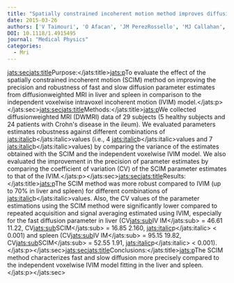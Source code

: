 ```yaml
---
title: "Spatially constrained incoherent motion method improves diffusionweighted mri signal decay analysis in the liver and spleen"
date: 2015-03-26
authors: ['V Taimouri', 'O Afacan', 'JM PerezRossello', 'MJ Callahan', 'RV Mulkern', 'SK Warfield', 'M Freiman']
DOI: 10.1118/1.4915495
journal: "Medical Physics"
categories: 
  - Mri
---
```

<jats:sec><jats:title>Purpose:</jats:title><jats:p>To evaluate the effect of the spatially constrained incoherent motion (SCIM) method on improving the precision and robustness of fast and slow diffusion parameter estimates from diffusionweighted MRI in liver and spleen in comparison to the independent voxelwise intravoxel incoherent motion (IVIM) model.</jats:p></jats:sec><jats:sec><jats:title>Methods:</jats:title><jats:p>We collected diffusionweighted MRI (DWMRI) data of 29 subjects (5 healthy subjects and 24 patients with Crohn's disease in the ileum). We evaluated parameters estimates robustness against different combinations of <jats:italic>b</jats:italic>values (i.e., 4 <jats:italic>b</jats:italic>values and 7 <jats:italic>b</jats:italic>values) by comparing the variance of the estimates obtained with the SCIM and the independent voxelwise IVIM model. We also evaluated the improvement in the precision of parameter estimates by comparing the coefficient of variation (CV) of the SCIM parameter estimates to that of the IVIM.</jats:p></jats:sec><jats:sec><jats:title>Results:</jats:title><jats:p>The SCIM method was more robust compared to IVIM (up to 70% in liver and spleen) for different combinations of <jats:italic>b</jats:italic>values. Also, the CV values of the parameter estimations using the SCIM method were significantly lower compared to repeated acquisition and signal averaging estimated using IVIM, especially for the fast diffusion parameter in liver (CV<jats:sub>IV IM</jats:sub> = 46.61  11.22, CV<jats:sub>SCIM</jats:sub> = 16.85  2.160, <jats:italic>p</jats:italic> &lt; 0.001) and spleen (CV<jats:sub>IV IM</jats:sub> = 95.15  19.82, CV<jats:sub>SCIM</jats:sub> = 52.55  1.91, <jats:italic>p</jats:italic> &lt; 0.001).</jats:p></jats:sec><jats:sec><jats:title>Conclusions:</jats:title><jats:p>The SCIM method characterizes fast and slow diffusion more precisely compared to the independent voxelwise IVIM model fitting in the liver and spleen.</jats:p></jats:sec>
            